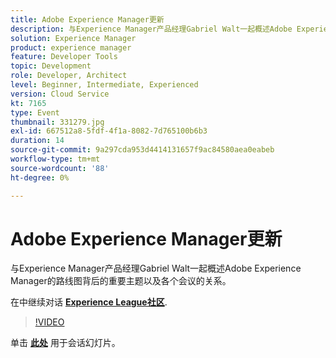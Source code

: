 ```yaml
---
title: Adobe Experience Manager更新
description: 与Experience Manager产品经理Gabriel Walt一起概述Adobe Experience Manager的路线图背后的重要主题以及各个会议的关系。 此会话作为Adobe Developers Live内容活动的一部分提供。
solution: Experience Manager
product: experience manager
feature: Developer Tools
topic: Development
role: Developer, Architect
level: Beginner, Intermediate, Experienced
version: Cloud Service
kt: 7165
type: Event
thumbnail: 331279.jpg
exl-id: 667512a8-5fdf-4f1a-8082-7d765100b6b3
duration: 14
source-git-commit: 9a297cda953d4414131657f9ac84580aea0eabeb
workflow-type: tm+mt
source-wordcount: '88'
ht-degree: 0%

---
```


# Adobe Experience Manager更新

与Experience Manager产品经理Gabriel Walt一起概述Adobe Experience Manager的路线图背后的重要主题以及各个会议的关系。

在中继续对话 **[Experience League社区](https://adobe.ly/36Yd3v6)**.

>[!VIDEO](https://video.tv.adobe.com/v/331279/?quality=12&learn=on&hidetitle=true)

单击 **[此处](/help/adobe-developers-live/assets/experience-manager-updates.pdf)** 用于会话幻灯片。

